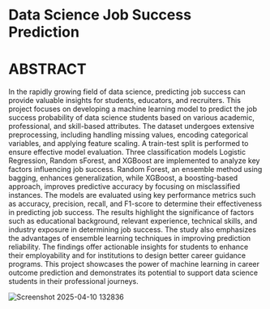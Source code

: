 # Data Science Job Success Prediction
# ABSTRACT

In the rapidly growing field of data science, predicting job success can provide valuable insights for students, educators, and recruiters. This project focuses on developing a machine learning model to predict the job success probability of data science students based on various academic, professional, and skill-based attributes. The dataset undergoes extensive preprocessing, including handling missing values, encoding categorical variables, and applying feature scaling. A train-test split is performed to ensure effective model evaluation. Three classification models Logistic Regression, Random sForest, and XGBoost are implemented to analyze key factors influencing job success. Random Forest, an ensemble method using bagging, enhances generalization, while XGBoost, a boosting-based approach, improves predictive accuracy by focusing on misclassified instances. The models are evaluated using key performance metrics such as accuracy, precision, recall, and F1-score to determine their effectiveness in predicting job success. The results highlight the significance of factors such as educational background, relevant experience, technical skills, and industry exposure in determining job success. The study also emphasizes the advantages of ensemble learning techniques in improving prediction reliability. The findings offer actionable insights for students to enhance their employability and for institutions to design better career guidance programs. This project showcases the power of machine learning in career outcome prediction and demonstrates its potential to support data science students in their professional journeys.

![Screenshot 2025-04-10 132836](https://github.com/user-attachments/assets/c6b454b5-a7e9-49ea-a519-a3f1707b5a35)

